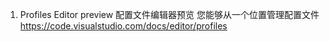 1. Profiles Editor preview 配置文件编辑器预览
   您能够从一个位置管理配置文件
   https://code.visualstudio.com/docs/editor/profiles
